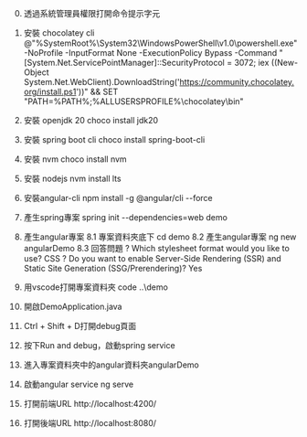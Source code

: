 0. 透過系統管理員權限打開命令提示字元

1. 安裝 chocolatey cli
   @"%SystemRoot%\System32\WindowsPowerShell\v1.0\powershell.exe" -NoProfile -InputFormat None -ExecutionPolicy Bypass -Command "[System.Net.ServicePointManager]::SecurityProtocol = 3072; iex ((New-Object System.Net.WebClient).DownloadString('https://community.chocolatey.org/install.ps1'))" && SET "PATH=%PATH%;%ALLUSERSPROFILE%\chocolatey\bin"

2. 安裝 openjdk 20
   choco install jdk20

3. 安裝 spring boot cli
   choco install spring-boot-cli

4. 安裝 nvm
   choco install nvm

5. 安裝 nodejs
   nvm install lts

6. 安裝angular-cli
   npm install -g @angular/cli --force

7. 產生spring專案
   spring init --dependencies=web demo

8. 產生angular專案
   8.1 專案資料夾底下
   cd demo
   8.2 產生angular專案
   ng new angularDemo
   8.3 回答問題
   ? Which stylesheet format would you like to use? CSS
   ? Do you want to enable Server-Side Rendering (SSR) and Static Site Generation (SSG/Prerendering)? Yes
9. 用vscode打開專案資料夾
   code ..\demo

10. 開啟DemoApplication.java

11. Ctrl + Shift + D打開debug頁面

12. 按下Run and debug，啟動spring service

13. 進入專案資料夾中的angular資料夾angularDemo

14. 啟動angular service
    ng serve
15. 打開前端URL http://localhost:4200/

16. 打開後端URL http://localhost:8080/
